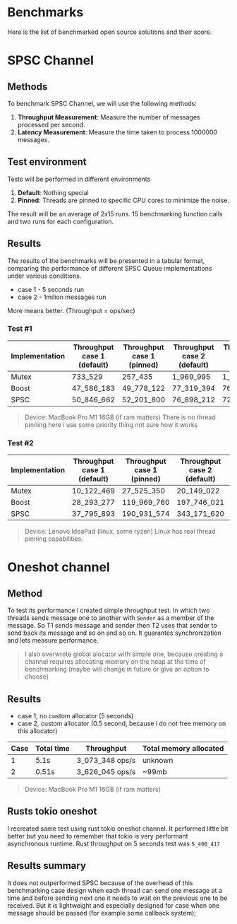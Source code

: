 # Benchmarks

Here is the list of benchmarked open source solutions and their score.

# SPSC Channel
    
## Methods
To benchmark SPSC Channel, we will use the following methods:

1. **Throughput Measurement**: Measure the number of messages processed per second.
2. **Latency Measurement**: Measure the time taken to process 1000000 messages.

## Test environment
Tests will be performed in different environments

1. **Default**: Nothing special
2. **Pinned**: Threads are pinned to specific CPU cores to minimize the noise.

The result will be an average of 2x15 runs. 15 benchmarking function calls and two runs for each configuration.

## Results
The results of the benchmarks will be presented in a tabular format, comparing the performance of different SPSC Queue implementations under various conditions.

- case 1 - 5 seconds run
- case 2 - 1milion messages run

More means better. (Throughput = ops/sec)

### Test #1
| Implementation | Throughput case 1 (default) | Throughput case 1 (pinned) | Throughput case 2 (default) | Throughput case 2 (pinned) |
|----------------|-----------------------|--------------|--------------|--------------|
| Mutex          |            733_529      |    257_435     |    1_969_995   |    1_901_464   |
| Boost          |          47_586_183     |  49_778_122    |   77_319_394   |   76_695_858   |
| SPSC           |          50_846_662     |  52_201_800    |   76_898_212   |   72_571_863   |

> Device: MacBook Pro M1 16GB (if ram matters) 
> There is no thread pinning here i use some priority thing not sure how it works

### Test #2
| Implementation | Throughput case 1 (default) | Throughput case 1 (pinned) | Throughput case 2 (default) | Throughput case 2 (pinned) |
|----------------|-----------------------|--------------|--------------|--------------|
| Mutex          |         10_122_469    |   27_525_350 |   20_149_022 |   31_704_680 |
| Boost          |         28_293_277    |  119_969_760 |  197_746_021 |  207_497_723 |
| SPSC           |         37_795_893    |  190_931_574 |  343_171_620 |  744_827_583 |

> Device: Lenovo IdeaPad (linux, some ryzen)
> Linux has real thread pinning capabilities.

# Oneshot channel

## Method
To test its performance i created simple throughput test. In which two threads sends message one to another with `Sender` as a member of the message. So T1 sends message and sender then T2 uses that sender to send back its message and so on and so on. It guarantes synchronization and lets measure performance.

> I also overwrote global alocator with simple one, because creating a channel requires allocating memory on the heap at the time of benchmarking (maybe will change in future or give an option to choose)

## Results
- case 1, no custom allocator (5 seconds)
- case 2, custom allocator (0.5 second, because i do not free memory on this allocator)

| Case | Total time | Throughput  | Total memory allocated |
|------|------------|-----------------|------------------------|
| 1    | 5.1s       | 3_073_348 ops/s | unknown                |
| 2    | 0.51s      | 3_626_045 ops/s | ~99mb                  |

> Device: MacBook Pro M1 16GB (if ram matters) 

## Rusts tokio oneshot 
I recreated same test using rust tokio oneshot channel. It performed little bit better but you need to remember that tokio is very performant asynchronous runtime. Rust throughput on 5 seconds test was `5_400_417`


## Results summary
It does not outperformed SPSC because of the overhead of this benchmarking case design when each thread can send one message at a time and before sending next one it needs to wait on the previous one to be received. But it is lightweight and especially designed for case when one message should be passed (for example some callback system);